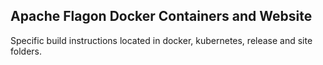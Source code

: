 Apache Flagon Docker Containers and Website
--------------------------------------

Specific build instructions located in docker, kubernetes, release and site folders.

